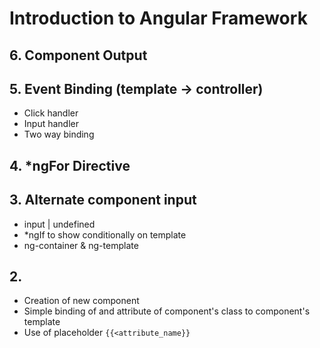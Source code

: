 # Introduction to Angular Framework

## 6. Component Output

## 5. Event Binding (template -> controller)

- Click handler
- Input handler
- Two way binding

## 4. *ngFor Directive

## 3. Alternate component input

- input | undefined
- *ngIf to show conditionally on template
- ng-container & ng-template

## 2.

- Creation of new component
- Simple binding of and attribute of component's class to component's template
- Use of placeholder `{{<attribute_name}}`